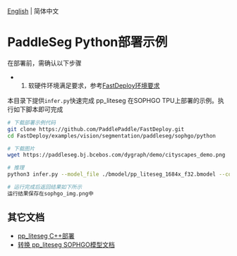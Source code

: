[English](README.md) | 简体中文
# PaddleSeg Python部署示例

在部署前，需确认以下步骤

- 1. 软硬件环境满足要求，参考[FastDeploy环境要求](https://github.com/PaddlePaddle/FastDeploy/blob/develop/docs/cn/build_and_install/sophgo.md)

本目录下提供`infer.py`快速完成 pp_liteseg 在SOPHGO TPU上部署的示例。执行如下脚本即可完成

```bash
# 下载部署示例代码
git clone https://github.com/PaddlePaddle/FastDeploy.git
cd FastDeploy/examples/vision/segmentation/paddleseg/sophgo/python

# 下载图片
wget https://paddleseg.bj.bcebos.com/dygraph/demo/cityscapes_demo.png

# 推理
python3 infer.py --model_file ./bmodel/pp_liteseg_1684x_f32.bmodel --config_file ./bmodel/deploy.yaml --image cityscapes_demo.png

# 运行完成后返回结果如下所示
运行结果保存在sophgo_img.png中
```

## 其它文档
- [pp_liteseg C++部署](../cpp)
- [转换 pp_liteseg SOPHGO模型文档](../README.md)
